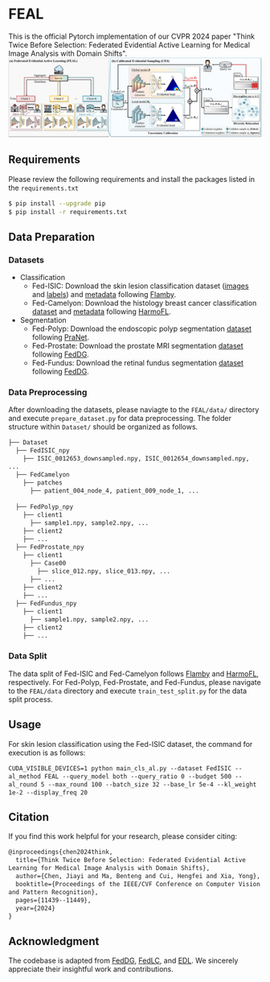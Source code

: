 # FEAL
This is the official Pytorch implementation of our CVPR 2024 paper "Think Twice Before Selection: Federated Evidential Active Learning for Medical Image Analysis with Domain Shifts".
![image](https://github.com/JiayiChen815/FEAL/blob/master/framework.png)

## Requirements
Please review the following requirements and install the packages listed in the `requirements.txt`
```bash
$ pip install --upgrade pip
$ pip install -r requirements.txt
```
## Data Preparation
### Datasets
- Classification
  - Fed-ISIC: Download the skin lesion classification dataset ([images](https://isic-challenge-data.s3.amazonaws.com/2019/ISIC_2019_Training_Input.zip) and [labels](https://isic-challenge-data.s3.amazonaws.com/2019/ISIC_2019_Training_GroundTruth.csv)) and [metadata](https://isic-challenge-data.s3.amazonaws.com/2019/ISIC_2019_Training_Metadata.csv) following [Flamby](https://github.com/owkin/FLamby/blob/main/flamby/datasets/fed_isic2019/dataset_creation_scripts/download_isic.py).
  - Fed-Camelyon: Download the histology breast cancer classification [dataset](https://worksheets.codalab.org/rest/bundles/0xe45e15f39fb54e9d9e919556af67aabe/contents/blob/) and [metadata](https://github.com/med-air/HarmoFL/blob/main/data/camelyon17/data.zip) following [HarmoFL](https://github.com/med-air/HarmoFL).
- Segmentation
  - Fed-Polyp: Download the endoscopic polyp segmentation [dataset](https://drive.google.com/file/d/1_sf0W4QmQn-rY7P_-OJMVZn7Hf50jD-w/view?usp=drive_link) following [PraNet](https://github.com/DengPingFan/PraNet).
  - Fed-Prostate: Download the prostate MRI segmentation [dataset](https://liuquande.github.io/SAML/) following [FedDG](https://github.com/liuquande/FedDG-ELCFS).
  - Fed-Fundus: Download the retinal fundus segmentation [dataset](https://drive.google.com/file/d/1p33nsWQaiZMAgsruDoJLyatoq5XAH-TH/view) following [FedDG](https://github.com/liuquande/FedDG-ELCFS).

### Data Preprocessing
After downloading the datasets, please naviagte to the `FEAL/data/` directory and execute `prepare_dataset.py` for data preprocessing. The folder structure within `Dataset/` should be organized as follows.
```
├── Dataset
  ├── FedISIC_npy
    ├── ISIC_0012653_downsampled.npy, ISIC_0012654_downsampled.npy, ...
  ├── FedCamelyon
    ├── patches
      ├── patient_004_node_4, patient_009_node_1, ...

  ├── FedPolyp_npy
    ├── client1
      ├── sample1.npy, sample2.npy, ...
    ├── client2
    ├── ...
  ├── FedProstate_npy
    ├── client1
      ├── Case00
        ├── slice_012.npy, slice_013.npy, ...
      ├── ...
    ├── client2
    ├── ...
  ├── FedFundus_npy
    ├── client1
      ├── sample1.npy, sample2.npy, ...
    ├── client2
    ├── ...
```

### Data Split
The data split of Fed-ISIC and Fed-Camelyon follows [Flamby](https://github.com/owkin/FLamby/blob/main/flamby/datasets/fed_isic2019/dataset_creation_scripts/train_test_split) and [HarmoFL](https://github.com/med-air/HarmoFL/blob/main/data/camelyon17/data.zip), respectively. For Fed-Polyp, Fed-Prostate, and Fed-Fundus, please navigate to the `FEAL/data` directory and execute `train_test_split.py` for the data split process.

## Usage
For skin lesion classification using the Fed-ISIC dataset, the command for execution is as follows:
```
CUDA_VISIBLE_DEVICES=1 python main_cls_al.py --dataset FedISIC --al_method FEAL --query_model both --query_ratio 0 --budget 500 --al_round 5 --max_round 100 --batch_size 32 --base_lr 5e-4 --kl_weight 1e-2 --display_freq 20 
```

## Citation
If you find this work helpful for your research, please consider citing:
```
@inproceedings{chen2024think,
  title={Think Twice Before Selection: Federated Evidential Active Learning for Medical Image Analysis with Domain Shifts},
  author={Chen, Jiayi and Ma, Benteng and Cui, Hengfei and Xia, Yong},
  booktitle={Proceedings of the IEEE/CVF Conference on Computer Vision and Pattern Recognition},
  pages={11439--11449},
  year={2024}
}
```

## Acknowledgment
The codebase is adapted from [FedDG](https://github.com/liuquande/FedDG-ELCFS), [FedLC](https://github.com/jcwang123/FedLC), and [EDL](https://github.com/dougbrion/pytorch-classification-uncertainty). We sincerely appreciate their insightful work and contributions.